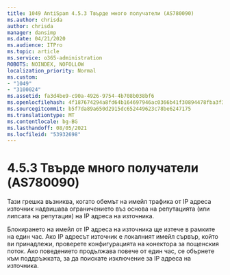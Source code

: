 ```yaml
---
title: 1049 AntiSpam 4.5.3 Твърде много получатели (AS780090)
ms.author: chrisda
author: chrisda
manager: dansimp
ms.date: 04/21/2020
ms.audience: ITPro
ms.topic: article
ms.service: o365-administration
ROBOTS: NOINDEX, NOFOLLOW
localization_priority: Normal
ms.custom:
- "1049"
- "3100024"
ms.assetid: fa3d4be9-c90a-4926-9754-4b708b038bf6
ms.openlocfilehash: 4f187674294a8fd64b164697946ac0366b41f30894478fba3f37843730f445d8
ms.sourcegitcommit: b5f7da89a650d2915dc652449623c78be6247175
ms.translationtype: MT
ms.contentlocale: bg-BG
ms.lasthandoff: 08/05/2021
ms.locfileid: "53932698"
---
```

# <a name="453-too-many-recipients-as780090"></a>4.5.3 Твърде много получатели (AS780090)

Тази грешка възниква, когато обемът на имейл трафика от IP адреса източник надвишава ограничението въз основа на репутацията (или липсата на репутация) на IP адреса на източника.

Блокирането на имейл от IP адреса на източника ще изтече в рамките на един час. Ако IP адресът източник е локалният имейл сървър, който ви принадлежи, проверете конфигурацията на конектора за пощенския поток. Ако поведението продължава повече от един час, се обърнете към поддръжката, за да поискате изключение за IP адреса на източника.
